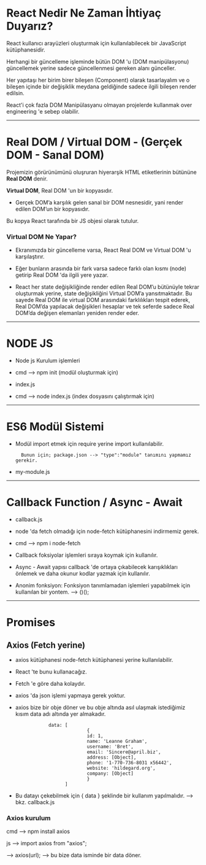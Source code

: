 # React Nedir Ne Zaman İhtiyaç Duyarız?

React kullanıcı arayüzleri oluşturmak için kullanılabilecek bir JavaScript kütüphanesidir.

Herhangi bir güncelleme işleminde bütün DOM 'u (DOM manipülasyonu) güncellemek yerine sadece güncellenmesi gereken alanı günceller.

Her yapıtaşı her birim birer bileşen (Component) olarak tasarlayalım ve o bileşen içinde bir değişiklik meydana geldiğinde sadece ilgili bileşen render edilsin.

React'i çok fazla DOM Manipülasyanu olmayan projelerde kullanmak over engineering 'e sebep olabilir.

---

# Real DOM / Virtual DOM - (Gerçek DOM - Sanal DOM)

Projemizin görürünümünü oluşruran hiyerarşik HTML etiketlerinin bütününe **Real DOM** denir.

**Virtual DOM**, Real DOM 'un bir kopyasıdır.

* Gerçek DOM’a karşılık gelen sanal bir DOM nesnesidir, yani render edilen DOM’un bir kopyasıdır.

Bu kopya React tarafında bir JS objesi olarak tutulur.

### Virtual DOM Ne Yapar?

* Ekranımızda bir güncelleme varsa, React Real DOM ve Virtual DOM 'u karşılaştırır.

* Eğer bunların arasında bir fark varsa sadece farklı olan kısmı (node) getirip Real DOM 'da ilgili yere yazar.

* React her state değişikliğinde render edilen Real DOM’u bütünüyle tekrar oluşturmak yerine, state değişikliğini Virtual DOM’a yansıtmaktadır. Bu sayede Real DOM ile virtual DOM arasındaki farklılıkları tespit ederek, Real DOM’da yapılacak değişikleri hesaplar ve tek seferde sadece Real DOM’da değişen elemanları yeniden render eder. 

---

# NODE JS

* Node js Kurulum işlemleri

* cmd --> npm init (modül oluşturmak için)

* index.js

* cmd --> node index.js (index dosyasını çalıştırmak için)

---

# ES6 Modül Sistemi

* Modül import etmek için require yerine import kullanılabilir.

        Bunun için; package.json --> "type":"module" tanımını yapmamız gerekir.

* my-module.js 

---

# Callback Function / Async - Await

* callback.js

* node 'da fetch olmadığı için node-fetch kütüphanesini indirmemiz gerek.

* cmd --> npm i node-fetch 

* Callback foksiyolar işlemleri sıraya koymak için kullanılır.

* Async - Await yapısı callback 'de ortaya çıkabilecek karışıklıkları önlemek ve daha okunur kodlar yazmak için kullanılır.

* Anonim fonksiyon: Fonksiyon tanımlamadan işlemleri yapabilmek için kullanılan bir yontem. --> ()();

---

# Promises

## Axios (Fetch yerine)

* axios kütüphanesi node-fetch kütüphanesi yerine kullanılabilir.

* React 'te bunu kullanacağız.

* Fetch 'e göre daha kolaydır.

* axios 'da json işlemi yapmaya gerek yoktur.

* axios bize bir obje döner ve bu obje altında asıl ulaşmak istediğimiz kısım data adı altında yer almakadır.

                  data: [
                                {
                                id: 1,
                                name: 'Leanne Graham',
                                username: 'Bret',
                                email: 'Sincere@april.biz',
                                address: [Object],
                                phone: '1-770-736-8031 x56442',
                                website: 'hildegard.org',
                                company: [Object]
                                }
                        ]

* Bu datayı çekebilmek için { data } şeklinde bir kullanım yapılmalıdır. --> bkz. callback.js

### **Axios kurulum**

cmd --> npm install axios

js --> import axios from "axios"; 

--> axios(url); --> bu bize data isminde bir data döner.












